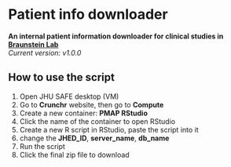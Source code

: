 # Patient info downloader
**An internal patient information downloader for clinical studies in [Braunstein Lab](https://www.braunstein.team/)**  
*Current version: v1.0.0*

## How to use the script
1. Open JHU SAFE desktop (VM)
2. Go to **Crunchr** website, then go to **Compute**
3. Create a new container: **PMAP RStudio**
4. Click the name of the container to open RStudio
5. Create a new R script in RStudio, paste the script into it
6. change the **JHED_ID**, **server_name**, **db_name**
7. Run the script
8. Click the final zip file to download
